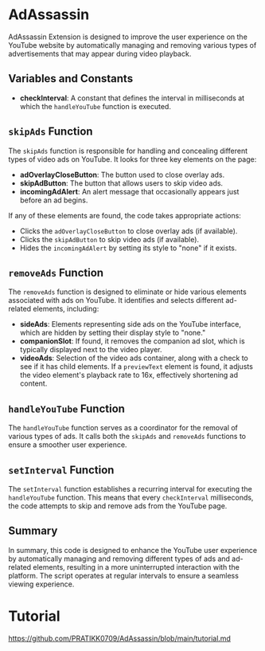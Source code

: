 
# AdAssassin

 AdAssassin Extension is designed to improve the user experience on the YouTube website by automatically managing and removing various types of advertisements that may appear during video playback.

## Variables and Constants

- **checkInterval**: A constant that defines the interval in milliseconds at which the `handleYouTube` function is executed.

## `skipAds` Function

The `skipAds` function is responsible for handling and concealing different types of video ads on YouTube. It looks for three key elements on the page:

- **adOverlayCloseButton**: The button used to close overlay ads.
- **skipAdButton**: The button that allows users to skip video ads.
- **incomingAdAlert**: An alert message that occasionally appears just before an ad begins.

If any of these elements are found, the code takes appropriate actions:

- Clicks the `adOverlayCloseButton` to close overlay ads (if available).
- Clicks the `skipAdButton` to skip video ads (if available).
- Hides the `incomingAdAlert` by setting its style to "none" if it exists.

## `removeAds` Function

The `removeAds` function is designed to eliminate or hide various elements associated with ads on YouTube. It identifies and selects different ad-related elements, including:

- **sideAds**: Elements representing side ads on the YouTube interface, which are hidden by setting their display style to "none."
- **companionSlot**: If found, it removes the companion ad slot, which is typically displayed next to the video player.
- **videoAds**: Selection of the video ads container, along with a check to see if it has child elements. If a `previewText` element is found, it adjusts the video element's playback rate to 16x, effectively shortening ad content.

## `handleYouTube` Function

The `handleYouTube` function serves as a coordinator for the removal of various types of ads. It calls both the `skipAds` and `removeAds` functions to ensure a smoother user experience.

## `setInterval` Function

The `setInterval` function establishes a recurring interval for executing the `handleYouTube` function. This means that every `checkInterval` milliseconds, the code attempts to skip and remove ads from the YouTube page.

## Summary

In summary, this code is designed to enhance the YouTube user experience by automatically managing and removing different types of ads and ad-related elements, resulting in a more uninterrupted interaction with the platform. The script operates at regular intervals to ensure a seamless viewing experience.

# Tutorial 

https://github.com/PRATIKK0709/AdAssassin/blob/main/tutorial.md


